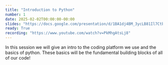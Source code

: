 ```yaml
---
title: "Introduction to Python"
number: 1
date: 2025-02-02T00:00:00-00:00
slides: "https://docs.google.com/presentation/d/1BA1dj4BM_3ycLB81Il7CtbHLD5kJKhlNg6y9Ollyxd4/edit?usp=sharing"
ready: True
recording: "https://www.youtube.com/watch?v=PkMhgAtsLj8"
---
```


In this session we will give an intro to the coding platform we use and the basics of python. These basics will be the fundamental building blocks of all of our code!
